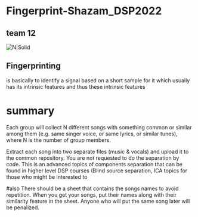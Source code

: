 # Fingerprint-Shazam_DSP2022             
## team 12

![N|Solid](https://images.csmonitor.com/csm/2013/07/08072013-shazam.png?alias=standard_900x600nc)
## Fingerprinting  
is basically to identify a signal based on a short sample for it which usually has its intrinsic features and thus these intrinsic features
# summary
Each group will collect N different songs with something common or similar among them (e.g. same singer voice, or same lyrics, or similar tunes), where N is the number of group members.


Extract each song into two separate files (music & vocals) and upload it to the common repository. You are not requested to do the separation by code. This is an advanced topics of components separation that can be found in higher level DSP courses (Blind source separation, ICA topics for those who might be interested to

#also There should be a sheet that contains the songs names to avoid repetition. When you get your songs, put their names along with their similarity feature in the sheet. Anyone who will put the same song later will be penalized.
